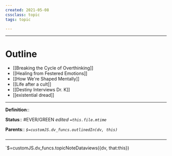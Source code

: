 ```yaml
---
created: 2021-05-08
cssclass: topic
tags: topic

---
```



---
# Outline
- [[Breaking the Cycle of Overthinking]]
- [[Healing from Festered Emotions]]
- [[How We're Shaped Mentally]]
- [[Life after a cult]]
- [[Destiny Interviews Dr. K]]
- [[existential dread]]

---

**Definition**::

**Status**:: #EVER/GREEN 
*edited `=this.file.mtime`*

**Parents**:: 
*`$=customJS.dv_funcs.outlinedIn(dv, this)`*



### <hr class="dataviews"/>

`$=customJS.dv_funcs.topicNoteDataviews({dv, that:this})
